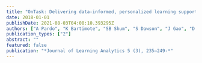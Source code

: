```yaml
---
title: "OnTask: Delivering data-informed, personalized learning support actions"
date: 2018-01-01
publishDate: 2021-08-03T04:08:10.393295Z
authors: ["A Pardo", "K Bartimote", "SB Shum", "S Dawson", "J Gao", "D Gašević", " ..."]
publication_types: ["2"]
abstract: ""
featured: false
publication: "*Journal of Learning Analytics 5 (3), 235–249-*"
---
```


